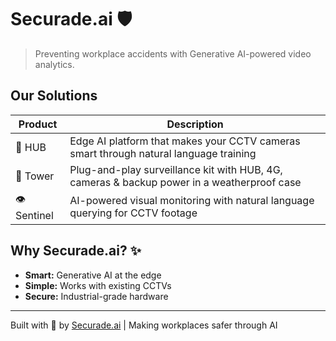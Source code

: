 # Securade.ai 🛡️

> Preventing workplace accidents with Generative AI-powered video analytics.

## Our Solutions

| Product | Description |
|---------|-------------|
| 🧠 HUB | Edge AI platform that makes your CCTV cameras smart through natural language training |
| 🗼 Tower | Plug-and-play surveillance kit with HUB, 4G, cameras & backup power in a weatherproof case |
| 👁️ Sentinel | AI-powered visual monitoring with natural language querying for CCTV footage |

## Why Securade.ai? ✨
- **Smart:** Generative AI at the edge
- **Simple:** Works with existing CCTVs
- **Secure:** Industrial-grade hardware

---

Built with 💪 by [Securade.ai](https://securade.ai) | Making workplaces safer through AI
